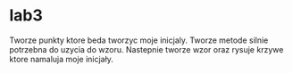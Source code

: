 # lab3
Tworze punkty ktore beda tworzyc moje inicjaly. Tworze metode silnie potrzebna do uzycia do wzoru. Nastepnie tworze wzor oraz rysuje krzywe ktore namaluja moje inicjały.
